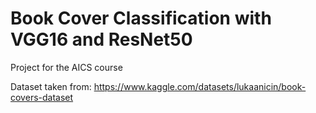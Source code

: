 # Book Cover Classification with VGG16 and ResNet50
Project for the AICS course 

Dataset taken from: https://www.kaggle.com/datasets/lukaanicin/book-covers-dataset
